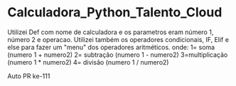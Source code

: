 # Calculadora_Python_Talento_Cloud
Utilizei Def com nome de calculadora e os parametros eram número 1, número 2 e operacao. Utilizei também os operadores condicionais, IF, Elif e else para fazer um "menu" dos operadores aritméticos. 
onde:
1= soma (numero 1 + numero2) 
2= subtração (numero 1 - numero2) 
3=multiplicação (numero 1 * numero2) 
4= divisão (numero 1 / numero2) 


Auto PR ke-111